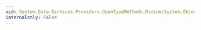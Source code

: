 ```yaml
---
uid: System.Data.Services.Providers.OpenTypeMethods.Divide(System.Object,System.Object)
internalonly: False
---
```


